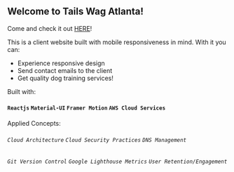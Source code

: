 ## Welcome to Tails Wag Atlanta!
Come and check it out [HERE](https://www.tailswagatlanta.com/)!

This is a client website built with mobile responsiveness in mind.
With it you can:

* Experience responsive design 
* Send contact emails to the client
* Get quality dog training services!

Built with:

#### `Reactjs` `Material-UI` `Framer Motion` `AWS Cloud Services`

Applied Concepts:

###### `Cloud Architecture` `Cloud Security Practices` `DNS Management` 
###### `Git Version Control` `Google Lighthouse Metrics` `User Retention/Engagement`
